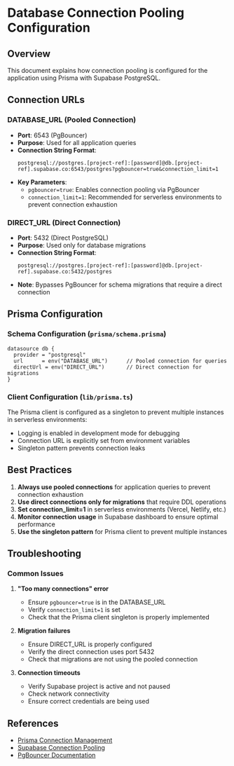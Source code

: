 # Database Connection Pooling Configuration

## Overview

This document explains how connection pooling is configured for the application using Prisma with Supabase PostgreSQL.

## Connection URLs

### DATABASE_URL (Pooled Connection)

- **Port**: 6543 (PgBouncer)
- **Purpose**: Used for all application queries
- **Connection String Format**:
  ```
  postgresql://postgres.[project-ref]:[password]@db.[project-ref].supabase.co:6543/postgres?pgbouncer=true&connection_limit=1
  ```
- **Key Parameters**:
  - `pgbouncer=true`: Enables connection pooling via PgBouncer
  - `connection_limit=1`: Recommended for serverless environments to prevent connection exhaustion

### DIRECT_URL (Direct Connection)

- **Port**: 5432 (Direct PostgreSQL)
- **Purpose**: Used only for database migrations
- **Connection String Format**:
  ```
  postgresql://postgres.[project-ref]:[password]@db.[project-ref].supabase.co:5432/postgres
  ```
- **Note**: Bypasses PgBouncer for schema migrations that require a direct connection

## Prisma Configuration

### Schema Configuration (`prisma/schema.prisma`)

```prisma
datasource db {
  provider = "postgresql"
  url      = env("DATABASE_URL")      // Pooled connection for queries
  directUrl = env("DIRECT_URL")       // Direct connection for migrations
}
```

### Client Configuration (`lib/prisma.ts`)

The Prisma client is configured as a singleton to prevent multiple instances in serverless environments:

- Logging is enabled in development mode for debugging
- Connection URL is explicitly set from environment variables
- Singleton pattern prevents connection leaks

## Best Practices

1. **Always use pooled connections** for application queries to prevent connection exhaustion
2. **Use direct connections only for migrations** that require DDL operations
3. **Set connection_limit=1** in serverless environments (Vercel, Netlify, etc.)
4. **Monitor connection usage** in Supabase dashboard to ensure optimal performance
5. **Use the singleton pattern** for Prisma client to prevent multiple instances

## Troubleshooting

### Common Issues

1. **"Too many connections" error**
   - Ensure `pgbouncer=true` is in the DATABASE_URL
   - Verify `connection_limit=1` is set
   - Check that the Prisma client singleton is properly implemented

2. **Migration failures**
   - Ensure DIRECT_URL is properly configured
   - Verify the direct connection uses port 5432
   - Check that migrations are not using the pooled connection

3. **Connection timeouts**
   - Verify Supabase project is active and not paused
   - Check network connectivity
   - Ensure correct credentials are being used

## References

- [Prisma Connection Management](https://www.prisma.io/docs/guides/performance-and-optimization/connection-management)
- [Supabase Connection Pooling](https://supabase.com/docs/guides/database/connecting-to-postgres#connection-pooling)
- [PgBouncer Documentation](https://www.pgbouncer.org/)
